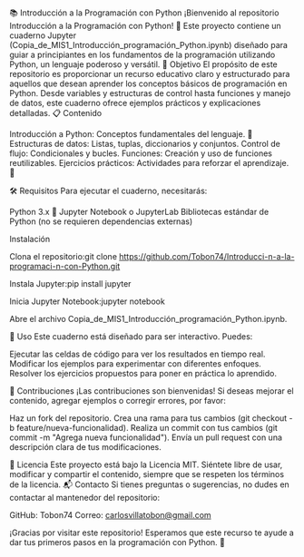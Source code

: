 📚 Introducción a la Programación con Python
¡Bienvenido al repositorio Introducción a la Programación con Python! 🚀 Este proyecto contiene un cuaderno Jupyter (Copia_de_MIS1_Introducción_programación_Python.ipynb) diseñado para guiar a principiantes en los fundamentos de la programación utilizando Python, un lenguaje poderoso y versátil. 
🎯 Objetivo
El propósito de este repositorio es proporcionar un recurso educativo claro y estructurado para aquellos que desean aprender los conceptos básicos de programación en Python. Desde variables y estructuras de control hasta funciones y manejo de datos, este cuaderno ofrece ejemplos prácticos y explicaciones detalladas.
📋 Contenido

Introducción a Python: Conceptos fundamentales del lenguaje. 🐍
Estructuras de datos: Listas, tuplas, diccionarios y conjuntos.
Control de flujo: Condicionales y bucles.
Funciones: Creación y uso de funciones reutilizables.
Ejercicios prácticos: Actividades para reforzar el aprendizaje. 📝

🛠️ Requisitos
Para ejecutar el cuaderno, necesitarás:

Python 3.x 🐍
Jupyter Notebook o JupyterLab
Bibliotecas estándar de Python (no se requieren dependencias externas)

Instalación

Clona el repositorio:git clone https://github.com/Tobon74/Introducci-n-a-la-programaci-n-con-Python.git


Instala Jupyter:pip install jupyter


Inicia Jupyter Notebook:jupyter notebook


Abre el archivo Copia_de_MIS1_Introducción_programación_Python.ipynb.

🚀 Uso
Este cuaderno está diseñado para ser interactivo. Puedes:

Ejecutar las celdas de código para ver los resultados en tiempo real.
Modificar los ejemplos para experimentar con diferentes enfoques.
Resolver los ejercicios propuestos para poner en práctica lo aprendido.

🤝 Contribuciones
¡Las contribuciones son bienvenidas! Si deseas mejorar el contenido, agregar ejemplos o corregir errores, por favor:

Haz un fork del repositorio.
Crea una rama para tus cambios (git checkout -b feature/nueva-funcionalidad).
Realiza un commit con tus cambios (git commit -m "Agrega nueva funcionalidad").
Envía un pull request con una descripción clara de tus modificaciones.

📜 Licencia
Este proyecto está bajo la Licencia MIT. Siéntete libre de usar, modificar y compartir el contenido, siempre que se respeten los términos de la licencia.
📬 Contacto
Si tienes preguntas o sugerencias, no dudes en contactar al mantenedor del repositorio:

GitHub: Tobon74
Correo: carlosvillatobon@gmail.com

¡Gracias por visitar este repositorio! Esperamos que este recurso te ayude a dar tus primeros pasos en la programación con Python. 🌟


